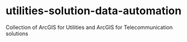 utilities-solution-data-automation
==================================

Collection of ArcGIS for Utilities and ArcGIS for Telecommunication solutions
